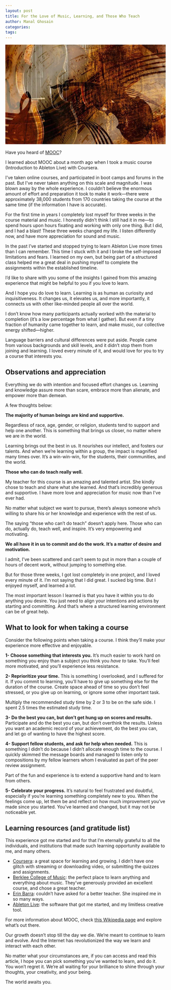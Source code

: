 ```yaml
---
layout: post
title: For the Love of Music, Learning, and Those Who Teach
author: Manal Ghosain
categories:
tags:
---
```


![Music instrument](/images/instrument.jpg)

Have you heard of [MOOC](http://en.wikipedia.org/wiki/Massive_open_online_course)? 

I learned about MOOC about a month ago when I took a music course (Introduction to Ableton Live) with Coursera. 

I've taken online courses, and participated in boot camps and forums in the past. But I've never taken anything on this scale and magnitude. I was blown away by the whole experience. I couldn’t believe the enormous amount of effort and preparation it took to make it work—there were approximately 38,000 students from 170 countries taking the course at the same time (if the information I have is accurate). 

For the first time in years I completely lost myself for three weeks in the course material and music. I honestly didn't think I still had it in me—to spend hours upon hours fixating and working with only one thing. But I did, and I had a blast! These three weeks changed my life. I listen differently now, and have more appreciation for sound and music. 

In the past I’ve started and stopped trying to learn Ableton Live more times than I can remember. This time I stuck with it and I broke the self-imposed limitations and fears. I learned on my own, but being part of a structured class helped me a great deal in pushing myself to complete the assignments within the established timeline. 

I’d like to share with you some of the insights I gained from this amazing experience that might be helpful to you if you love to learn. 

And I hope you do love to learn. Learning is as human as curiosity and inquisitiveness. It changes us, it elevates us, and more importantly, it connects us with other like-minded people all over the world. 

I don’t know how many participants actually worked with the material to completion (it’s a low percentage from what I gather). But even if a tiny fraction of humanity came together to learn, and make music, our collective energy shifted—higher. 

Language barriers and cultural differences were put aside. People came from various backgrounds and skill levels, and it didn’t stop them from joining and learning. I loved every minute of it, and would love for you to try a course that interests you. 

## Observations and appreciation

Everything we do with intention and focused effort changes us. Learning and knowledge assure more than scare, embrace more than alienate, and empower more than demean. 

A few thoughts below: 

**The majority of human beings are kind and supportive.** 

Regardless of race, age, gender, or religion, students tend to support and help one another. This is something that brings us closer, no matter where we are in the world. 

Learning brings out the best in us. It nourishes our intellect, and fosters our talents. And when we’re learning within a group, the impact is magnified many times over. It’s a win-win-win, for the students, their communities, and the world. 

**Those who can do teach really well.** 

My teacher for this course is an amazing and talented artist. She kindly chose to teach and share what she learned. And that’s incredibly generous and supportive. I have more love and appreciation for music now than I've ever had. 

No matter what subject we want to pursue, there’s always someone who’s willing to share his or her knowledge and experience with the rest of us. 

The saying “those who can’t do teach” doesn’t apply here. Those who can do, actually do, teach well, and inspire. It’s very empowering and motivating. 

**We all have it in us to commit and do the work. It’s a matter of desire and motivation.** 

I admit, I’ve been scattered and can’t seem to put in more than a couple of hours of decent work, without jumping to something else. 

But for those three weeks, I got lost completely in one project, and I loved every minute of it. I’m not saying that I did great. I sucked big time. But I enjoyed myself, and learned a lot. 

The most important lesson I learned is that you have it within you to do anything you desire. You just need to align your intentions and actions by starting and committing. And that’s where a structured learning environment can be of great help. 

## What to look for when taking a course

Consider the following points when taking a course. I think they’ll make your experience more effective and enjoyable. 

**1- Choose something that interests you.** It’s much easier to work hard on something you enjoy than a subject you think you _have to_ take. You’ll feel more motivated, and you’ll experience less resistance. 

**2- Reprioritize your time.** This is something I overlooked, and I suffered for it. If you commit to learning, you’ll have to give up something else for the duration of the course. Create space ahead of time so you don’t feel stressed, or you give up on learning, or ignore some other important task. 

Multiply the recommended study time by 2 or 3 to be on the safe side. I spent 2.5 times the estimated study time. 

**3- Do the best you can, but don’t get hung up on scores and results.** Participate and do the best you can, but don’t overthink the results. Unless you want an academic record of your achievement, do the best you can, and let go of wanting to have the highest score. 

**4- Support fellow students, and ask for help when needed.** This is something I didn’t do because I didn’t allocate enough time to the course. I quickly skimmed the message boards and managed to listen only to compositions by my fellow learners whom I evaluated as part of the peer review assignment. 

Part of the fun and experience is to extend a supportive hand and to learn from others. 

**5- Celebrate your progress.** It’s natural to feel frustrated and doubtful, especially if you’re learning something completely new to you. When the feelings come up, let them be and reflect on how much improvement you’ve made since you started. You’ve learned and changed, but it may not be noticeable yet. 

## Learning resources (and gratitude list)

This experience got me started and for that I’m eternally grateful to all the individuals, and institutions that made such learning opportunity available to me, and many others. 

  * [Coursera](http://www.coursera.org/): a great space for learning and growing. I didn’t have one glitch with streaming or downloading video, or submitting the quizzes and assignments.
  * [Berklee College of Music](http://online.berklee.edu/): the perfect place to learn anything and everything about music. They’ve generously provided an excellent course, and chose a great teacher.
  * [Erin Barra](http://www.erinbarra.com/): couldn’t have asked for a better teacher. She inspired me in so many ways.
  * [Ableton Live](http://www.ableton.com/en/live/new-in-9/): the software that got me started, and my limitless creative tool.

For more information about MOOC, check [this Wikipedia page](http://en.wikipedia.org/wiki/Massive_open_online_course) and explore what’s out there. 

Our growth doesn’t stop till the day we die. We’re meant to continue to learn and evolve. And the Internet has revolutionized the way we learn and interact with each other. 

No matter what your circumstances are, if you can access and read this article, I hope you can pick something you’ve wanted to learn, and do it. You won’t regret it. We’re all waiting for your brilliance to shine through your thoughts, your creativity, and your being. 

The world awaits you.